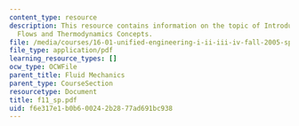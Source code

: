 ```yaml
---
content_type: resource
description: This resource contains information on the topic of Introduction to Compressible
  Flows and Thermodynamics Concepts.
file: /media/courses/16-01-unified-engineering-i-ii-iii-iv-fall-2005-spring-2006/f6e317e1b0b600242b2877ad691bc938_f11_sp.pdf
file_type: application/pdf
learning_resource_types: []
ocw_type: OCWFile
parent_title: Fluid Mechanics
parent_type: CourseSection
resourcetype: Document
title: f11_sp.pdf
uid: f6e317e1-b0b6-0024-2b28-77ad691bc938
---
```

